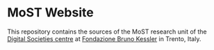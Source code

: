 # MoST Website

This repository contains the sources of the MoST research unit of the
[Digital Societies centre](https://digis.fbk.eu) at [Fondazione Bruno Kessler](
https://www.fbk.eu) in Trento, Italy.
